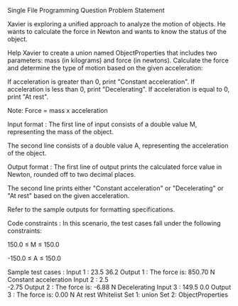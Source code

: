 Single File Programming Question
Problem Statement



Xavier is exploring a unified approach to analyze the motion of objects. He wants to calculate the force in Newton and wants to know the status of the object.



Help Xavier to create a union named ObjectProperties that includes two parameters: mass (in kilograms) and force (in newtons). Calculate the force and determine the type of motion based on the given acceleration:

If acceleration is greater than 0, print "Constant acceleration".
If acceleration is less than 0, print "Decelerating".
If acceleration is equal to 0, print "At rest".


Note: Force = mass x acceleration

Input format :
The first line of input consists of a double value M, representing the mass of the object.

The second line consists of a double value A, representing the acceleration of the object.

Output format :
The first line of output prints the calculated force value in Newton, rounded off to two decimal places.

The second line prints either "Constant acceleration" or "Decelerating" or "At rest" based on the given acceleration.



Refer to the sample outputs for formatting specifications.

Code constraints :
In this scenario, the test cases fall under the following constraints:

150.0 ≤ M ≤ 150.0

-150.0 ≤ A ≤ 150.0

Sample test cases :
Input 1 :
23.5
36.2 
Output 1 :
The force is: 850.70 N
Constant acceleration
Input 2 :
2.5   
-2.75
Output 2 :
The force is: -6.88 N
Decelerating
Input 3 :
149.5
0.0
Output 3 :
The force is: 0.00 N
At rest
Whitelist
Set 1:
union
Set 2:
ObjectProperties